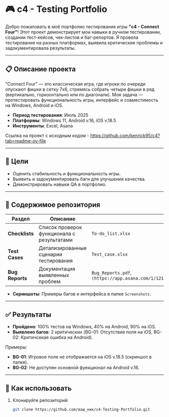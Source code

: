 # 🎮 c4 - Testing Portfolio

Добро пожаловать в моё портфолио тестирования игры **"c4 - Connect Four"**! Этот проект демонстрирует мои навыки в ручном тестировании, создании тест-кейсов, чек-листов и баг-репортов. Я провела тестирование на разных платформах, выявила критические проблемы и задокументировала результаты.

---

## 📋 Описание проекта

"Connect Four" — это классическая игра, где игроки по очереди опускают фишки в сетку 7x6, стремясь собрать четыре фишки в ряд (вертикально, горизонтально или по диагонали). Моя задача — протестировать функциональность игры, интерфейс и совместимость на Windows, Android и iOS.

- **Период тестирования**: Июль 2025
- **Платформы**: Windows 11, Android v.16, iOS v.18.5
- **Инструменты**: Excel, Asana



Ссылка на проект с исходным кодом - https://github.com/kenrick95/c4?tab=readme-ov-file

---

## 🎯 Цели

- Оценить стабильность и функциональность игры.
- Выявить и задокументировать баги для улучшения качества.
- Демонстрировать навыки QA в портфолио.

---

## 📂 Содержимое репозитория

| Раздел          | Описание                                      | Файлы/Примеры                  |
|-----------------|-----------------------------------------------|--------------------------------|
| **Checklists**  | Список проверок функционала с результатами    | `To-do_list.xlsx`             |
| **Test Cases**  | Детализированные сценарии тестирования        | `Test_case.xlsx`              |
| **Bug Reports** | Документация выявленных проблем               | `Bug_Reports.pdf`, `(https://app.asana.com/1/1210903926023229/project/1210916608162001/list/1210916713535066)` |

- **Скриншоты**: Примеры багов и интерфейса в папке `Screenshots`.

---

## ✅ Результаты

- **Пройдено**: 100% тестов на Windows, 40% на Android, 90% на iOS.
- **Выявлено багов**: 2 критических (BG-01: Отсутствие поля на iOS, BG-02: Критичсекая ошибка на Android).

Примеры:
- **BG-01**: Игровое поле не отображается на iOS v.18.5 (скриншот в папке).
- **BG-02**: Не доступен основной фуекционал на Android v.16.

---

## 🚀 Как использовать

1. Клонируйте репозиторий:  
   ```bash
   git clone https://github.com/ваш_ник/c4-Testing-Portfolio.git
